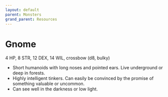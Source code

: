 ```yaml
---
layout: default
parent: Monsters
grand_parent: Resources
---
```


# Gnome

4 HP, 8 STR, 12 DEX, 14 WIL, crossbow (d8, bulky)

- Short humanoids with long noses and pointed ears.   Live underground or deep in forests.
- Highly intelligent tinkers.   Can easily be convinced by the promise of something valuable or uncommon.
- Can see well in the darkness or low light.
